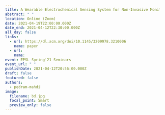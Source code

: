 ```yaml
---
title: A Wearable Electrochemical Sensing System for Non-Invasive Monitoring of Lithium Drug in Bipolar Disorder
abstract: " "
location: Online (Zoom)
date: 2021-04-19T22:00:00.000Z
date_end: 2021-04-12T22:30:00.000Z
all_day: false
links:
  - url: https://dl.acm.org/doi/10.1145/3209978.3210006
    name: paper
  - url:
    name: 
event: EPSL Spring'21 Seminars
event_url: " "
publishDate: 2021-04-12T20:56:00.000Z
draft: false
featured: false
authors:
  - pedram-mahdi
image:
  filename: bd.jpg
  focal_point: Smart
  preview_only: false
---
```

